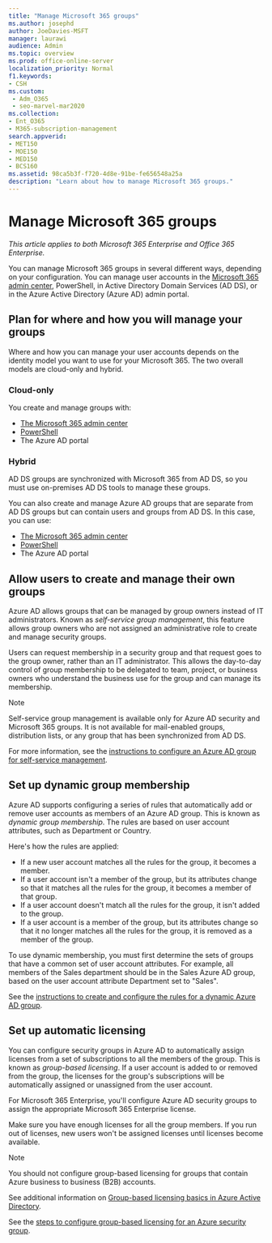 ```yaml
---
title: "Manage Microsoft 365 groups"
ms.author: josephd
author: JoeDavies-MSFT
manager: laurawi
audience: Admin
ms.topic: overview
ms.prod: office-online-server
localization_priority: Normal
f1.keywords:
- CSH
ms.custom: 
 - Adm_O365
 - seo-marvel-mar2020
ms.collection:
- Ent_O365
- M365-subscription-management
search.appverid:
- MET150
- MOE150
- MED150
- BCS160
ms.assetid: 98ca5b3f-f720-4d8e-91be-fe656548a25a
description: "Learn about how to manage Microsoft 365 groups."
---
```


# Manage Microsoft 365 groups

*This article applies to both Microsoft 365 Enterprise and Office 365 Enterprise.*

You can manage Microsoft 365 groups in several different ways, depending on your configuration. You can manage user accounts in the [Microsoft 365 admin center](https://admin.microsoft.com), PowerShell, in Active Directory Domain Services (AD DS), or in the Azure Active Directory (Azure AD) admin portal. 

## Plan for where and how you will manage your groups

Where and how you can manage your user accounts depends on the identity model you want to use for your Microsoft 365. The two overall models are cloud-only and hybrid.
  
### Cloud-only

You create and manage groups with:

- [The Microsoft 365 admin center](../admin/create-groups/office-365-groups.md)
- [PowerShell](maintain-group-membership-with-microsoft-365-powershell.md)
- The Azure AD portal
    
### Hybrid

AD DS groups are synchronized with Microsoft 365 from AD DS, so you must use on-premises AD DS tools to manage these groups.

You can also create and manage Azure AD groups that are separate from AD DS groups but can contain users and groups from AD DS. In this case, you can use:

- [The Microsoft 365 admin center](../admin/create-groups/office-365-groups.md)
- [PowerShell](maintain-group-membership-with-microsoft-365-powershell.md)
- The Azure AD portal

## Allow users to create and manage their own groups

Azure AD allows groups that can be managed by group owners instead of IT administrators. Known as *self-service group management*, this feature allows group owners who are not assigned an administrative role to create and manage security groups. 

Users can request membership in a security group and that request goes to the group owner, rather than an IT administrator. This allows the day-to-day control of group membership to be delegated to team, project, or business owners who understand the business use for the group and can manage its membership.

>[!Note]
>Self-service group management is available only for Azure AD security and Microsoft 365 groups. It is not available for mail-enabled groups, distribution lists, or any group that has been synchronized from AD DS.
>

For more information, see the [instructions to configure an Azure AD group for self-service management](https://docs.microsoft.com/azure/active-directory/active-directory-accessmanagement-self-service-group-management).

## Set up dynamic group membership

Azure AD supports configuring a series of rules that automatically add or remove user accounts as members of an Azure AD group. This is known as *dynamic group membership*. The rules are based on user account attributes, such as Department or Country.

Here's how the rules are applied:

- If a new user account matches all the rules for the group, it becomes a member.
- If a user account isn't a member of the group, but its attributes change so that it matches all the rules for the group, it becomes a member of that group.
- If a user account doesn't match all the rules for the group, it isn't added to the group.
- If a user account is a member of the group, but its attributes change so that it no longer matches all the rules for the group, it is removed as a member of the group.

To use dynamic membership, you must first determine the sets of groups that have a common set of user account attributes. For example, all members of the Sales department should be in the Sales Azure AD group, based on the user account attribute Department set to "Sales".

See the [instructions to create and configure the rules for a dynamic Azure AD group](https://docs.microsoft.com/azure/active-directory/active-directory-groups-dynamic-membership-azure-portal).

## Set up automatic licensing

You can configure security groups in Azure AD to automatically assign licenses from a set of subscriptions to all the members of the group. This is known as *group-based licensing*. If a user account is added to or removed from the group, the licenses for the group's subscriptions will be automatically assigned or unassigned from the user account.

For Microsoft 365 Enterprise, you'll configure Azure AD security groups to assign the appropriate Microsoft 365 Enterprise license.

Make sure you have enough licenses for all the group members. If you run out of licenses, new users won't be assigned licenses until licenses become available.

>[!Note]
>You should not configure group-based licensing for groups that contain Azure business to business (B2B) accounts.
>

See additional information on [Group-based licensing basics in Azure Active Directory](https://docs.microsoft.com/azure/active-directory/active-directory-licensing-whatis-azure-portal).

See the [steps to configure group-based licensing for an Azure security group](https://docs.microsoft.com/azure/active-directory/active-directory-licensing-group-assignment-azure-portal).

